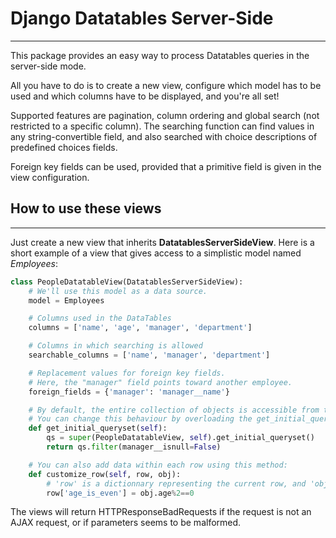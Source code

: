 # Django Datatables Server-Side
--------------
This package provides an easy way to process Datatables queries in the server-side mode.

All you have to do is to create a new view, configure which model has to be used and which columns have to be displayed, and you're all set!

Supported features are pagination, column ordering and global search (not restricted to a specific column). The searching function can find values in any string-convertible field, and also searched with choice descriptions of predefined choices fields.

Foreign key fields can be used, provided that a primitive field is given in the view configuration.

## How to use these views
--------------

Just create a new view that inherits **DatatablesServerSideView**. Here is a short example of a view that gives access to a simplistic model named *Employees*:

```python
class PeopleDatatableView(DatatablesServerSideView):
	# We'll use this model as a data source.
	model = Employees

	# Columns used in the DataTables
	columns = ['name', 'age', 'manager', 'department']

	# Columns in which searching is allowed
	searchable_columns = ['name', 'manager', 'department']

	# Replacement values for foreign key fields.
	# Here, the "manager" field points toward another employee.
	foreign_fields = {'manager': 'manager__name'}

	# By default, the entire collection of objects is accessible from this view.
	# You can change this behaviour by overloading the get_initial_queryset method:
	def get_initial_queryset(self):
		qs = super(PeopleDatatableView, self).get_initial_queryset()
		return qs.filter(manager__isnull=False)

	# You can also add data within each row using this method:
	def customize_row(self, row, obj):
		# 'row' is a dictionnary representing the current row, and 'obj' is the current object.
		row['age_is_even'] = obj.age%2==0
```

The views will return HTTPResponseBadRequests if the request is not an AJAX request, or if parameters seems to be malformed.
